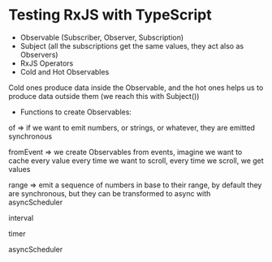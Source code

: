 # Testing RxJS with TypeScript

* Observable (Subscriber, Observer, Subscription)
* Subject (all the subscriptions get the same values, they act also as Observers)
* RxJS Operators
* Cold and Hot Observables

Cold ones produce data inside the Observable, and the hot ones helps us to produce
data outside them (we reach this with Subject())

* Functions to create Observables: 

of => if we want to emit numbers, or strings, or whatever, they are emitted synchronous

fromEvent => we create Observables from events, imagine we want to cache every value every time
we want to scroll, every time we scroll, we get values

range => emit a sequence of numbers in base to their range, by default they are synchronous, but they
can be transformed to async with asyncScheduler

interval

timer

asyncScheduler